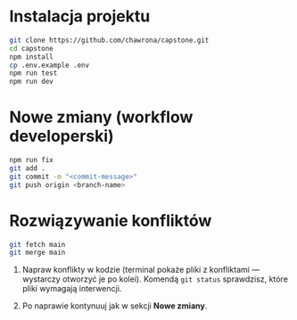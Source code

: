 # Instalacja projektu

```bash
git clone https://github.com/chawrona/capstone.git
cd capstone
npm install
cp .env.example .env
npm run test
npm run dev
````

# Nowe zmiany (workflow developerski)

```bash
npm run fix
git add .
git commit -m "<commit-message>"
git push origin <branch-name>
```

# Rozwiązywanie konfliktów

```bash
git fetch main
git merge main
```

1. Napraw konflikty w kodzie (terminal pokaże pliki z konfliktami — wystarczy otworzyć je po kolei). 
Komendą `git status` sprawdzisz, które pliki wymagają interwencji.

2. Po naprawie kontynuuj jak w sekcji **Nowe zmiany**.